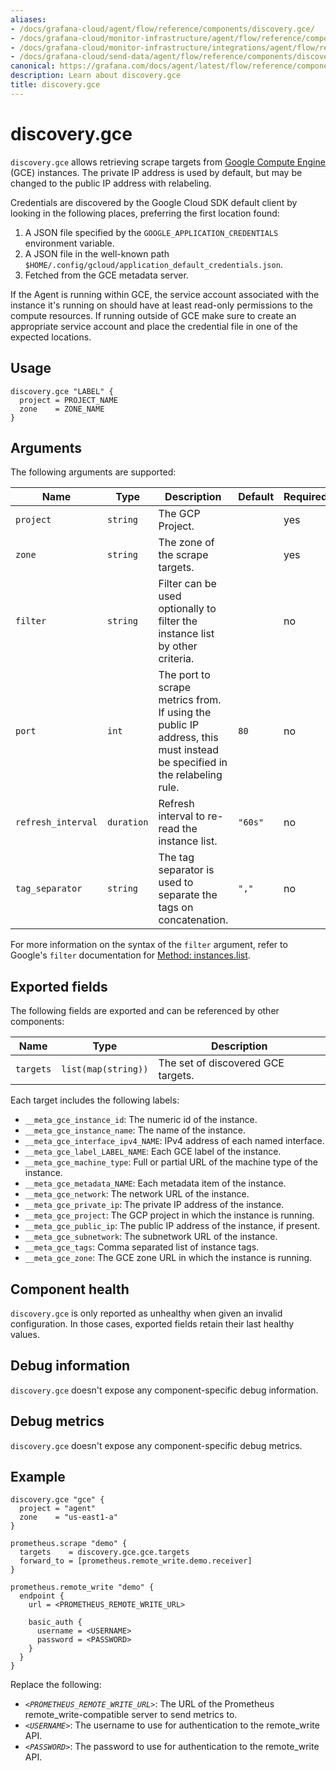 ```yaml
---
aliases:
- /docs/grafana-cloud/agent/flow/reference/components/discovery.gce/
- /docs/grafana-cloud/monitor-infrastructure/agent/flow/reference/components/discovery.gce/
- /docs/grafana-cloud/monitor-infrastructure/integrations/agent/flow/reference/components/discovery.gce/
- /docs/grafana-cloud/send-data/agent/flow/reference/components/discovery.gce/
canonical: https://grafana.com/docs/agent/latest/flow/reference/components/discovery.gce/
description: Learn about discovery.gce
title: discovery.gce
---
```


# discovery.gce

`discovery.gce` allows retrieving scrape targets from [Google Compute Engine](https://cloud.google.com/compute) (GCE) instances.
The private IP address is used by default, but may be changed to the public IP address with relabeling.

Credentials are discovered by the Google Cloud SDK default client by looking in the following places, preferring the first location found:

1. A JSON file specified by the `GOOGLE_APPLICATION_CREDENTIALS` environment variable.
1. A JSON file in the well-known path `$HOME/.config/gcloud/application_default_credentials.json`.
1. Fetched from the GCE metadata server.

If the Agent is running within GCE, the service account associated with the instance it's running on should have at least read-only permissions to the compute resources.
If running outside of GCE make sure to create an appropriate service account and place the credential file in one of the expected locations.

## Usage

```river
discovery.gce "LABEL" {
  project = PROJECT_NAME
  zone    = ZONE_NAME
}
```

## Arguments

The following arguments are supported:

Name               | Type       | Description                                                                                                             | Default | Required
-------------------|------------|-------------------------------------------------------------------------------------------------------------------------|---------|---------
`project`          | `string`   | The GCP Project.                                                                                                        |         | yes
`zone`             | `string`   | The zone of the scrape targets.                                                                                         |         | yes
`filter`           | `string`   | Filter can be used optionally to filter the instance list by other criteria.                                            |         | no
`port`             | `int`      | The port to scrape metrics from. If using the public IP address, this must instead be specified in the relabeling rule. | `80`    | no
`refresh_interval` | `duration` | Refresh interval to re-read the instance list.                                                                          | `"60s"` | no
`tag_separator`    | `string`   | The tag separator is used to separate the tags on concatenation.                                                        | `","`   | no

For more information on the syntax of the `filter` argument, refer to Google's `filter` documentation for [Method: instances.list](https://cloud.google.com/compute/docs/reference/latest/instances/list).

## Exported fields

The following fields are exported and can be referenced by other components:

Name      | Type                | Description
----------|---------------------|-----------------------------------
`targets` | `list(map(string))` | The set of discovered GCE targets.

Each target includes the following labels:

* `__meta_gce_instance_id`: The numeric id of the instance.
* `__meta_gce_instance_name`: The name of the instance.
* `__meta_gce_interface_ipv4_NAME`: IPv4 address of each named interface.
* `__meta_gce_label_LABEL_NAME`: Each GCE label of the instance.
* `__meta_gce_machine_type`: Full or partial URL of the machine type of the instance.
* `__meta_gce_metadata_NAME`: Each metadata item of the instance.
* `__meta_gce_network`: The network URL of the instance.
* `__meta_gce_private_ip`: The private IP address of the instance.
* `__meta_gce_project`: The GCP project in which the instance is running.
* `__meta_gce_public_ip`: The public IP address of the instance, if present.
* `__meta_gce_subnetwork`: The subnetwork URL of the instance.
* `__meta_gce_tags`: Comma separated list of instance tags.
* `__meta_gce_zone`: The GCE zone URL in which the instance is running.


## Component health

`discovery.gce` is only reported as unhealthy when given an invalid configuration.
In those cases, exported fields retain their last healthy values.

## Debug information

`discovery.gce` doesn't expose any component-specific debug information.

## Debug metrics

`discovery.gce` doesn't expose any component-specific debug metrics.

## Example

```river
discovery.gce "gce" {
  project = "agent"
  zone    = "us-east1-a"
}

prometheus.scrape "demo" {
  targets    = discovery.gce.gce.targets
  forward_to = [prometheus.remote_write.demo.receiver]
}

prometheus.remote_write "demo" {
  endpoint {
    url = <PROMETHEUS_REMOTE_WRITE_URL>

    basic_auth {
      username = <USERNAME>
      password = <PASSWORD>
    }
  }
}
```

Replace the following:
- _`<PROMETHEUS_REMOTE_WRITE_URL>`_: The URL of the Prometheus remote_write-compatible server to send metrics to.
- _`<USERNAME>`_: The username to use for authentication to the remote_write API.
- _`<PASSWORD>`_: The password to use for authentication to the remote_write API.

